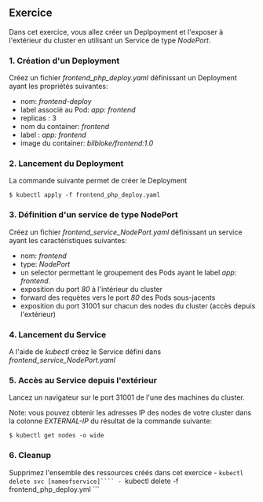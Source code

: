 ## Exercice

Dans cet exercice, vous allez créer un Deplpoyment et l'exposer à l'extérieur du cluster en utilisant un Service de type *NodePort*.

### 1. Création d'un Deployment

Créez un fichier *frontend_php_deploy.yaml* définissant un Deployment ayant les propriétés suivantes:
- nom: *frontend-deploy*
- label associé au Pod: *app: frontend*
- replicas : 3
- nom du container: *frontend*
- label : *app: frontend*
- image du container: *bilbloke/frontend:1.0*

### 2. Lancement du Deployment

La commande suivante permet de créer le Deployment

```
$ kubectl apply -f frontend_php_deploy.yaml
```

### 3. Définition d'un service de type NodePort

Créez un fichier *frontend_service_NodePort.yaml* définissant un service ayant les caractéristiques suivantes:
- nom: *frontend*
- type: *NodePort*
- un selector permettant le groupement des Pods ayant le label *app: frontend*.
- exposition du port *80* à l'intérieur du cluster
- forward des requètes vers le port *80* des Pods sous-jacents
- exposition du port 31001 sur chacun des nodes du cluster (accès depuis l'extérieur)

### 4. Lancement du Service

A l'aide de *kubectl* créez le Service défini dans *frontend_service_NodePort.yaml*

### 5. Accès au Service depuis l'extérieur

Lancez un navigateur sur le port 31001 de l'une des machines du cluster.

Note: vous pouvez obtenir les adresses IP des nodes de votre cluster dans la colonne *EXTERNAL-IP* du résultat de la commande suivante:
```
$ kubectl get nodes -o wide
```


### 6. Cleanup

Supprimez l'ensemble des ressources créés dans cet exercice
    - ```kubectl delete svc [nameofservice]````
    - ```kubectl delete -f frontend_php_deploy.yml ```